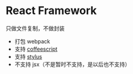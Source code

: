# React Framework
只做文件复制，不做封装

+ 打包 webpack
+ 支持 [coffeescript](https://coffeescript.org/)
+ 支持 [stylus](https://stylus-lang.com/)
+ 不支持 jsx（不是暂时不支持，是以后也不支持）
